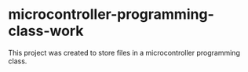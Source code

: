 # microcontroller-programming-class-work
This project was created to store files in a microcontroller programming class.
